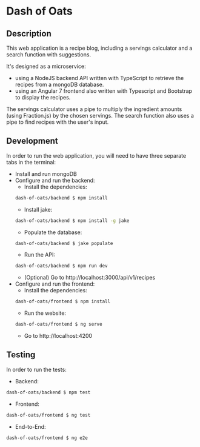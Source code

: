 # Dash of Oats
## Description
This web application is a recipe blog, including a servings calculator and a search function with suggestions.

It's designed as a microservice:
- using a NodeJS backend API written with TypeScript to retrieve the recipes from a mongoDB database. 
- using an Angular 7 frontend also written with Typescript and Bootstrap to display the recipes.

The servings calculator uses a pipe to multiply the ingredient amounts (using Fraction.js) by the chosen servings.
The search function also uses a pipe to find recipes with the user's input.

## Development

In order to run the web application, you will need to have three separate tabs in the terminal:

- Install and run mongoDB
- Configure and run the backend:
    - Install the dependencies:
    ```bash
    dash-of-oats/backend $ npm install
    ```
    - Install jake:
    ```bash
    dash-of-oats/backend $ npm install -g jake
    ```
    - Populate the database:
    ```bash
    dash-of-oats/backend $ jake populate
    ```
    - Run the API:
    ```bash
    dash-of-oats/backend $ npm run dev
    ```
    - (Optional) Go to http://localhost:3000/api/v1/recipes
- Configure and run the frontend:
    - Install the dependencies:
    ```bash
    dash-of-oats/frontend $ npm install
    ```
    - Run the website:
    ```bash
    dash-of-oats/frontend $ ng serve
    ```
    - Go to http://localhost:4200

## Testing

In order to run the tests:

- Backend:
```bash
dash-of-oats/backend $ npm test
```
- Frontend:
```bash
dash-of-oats/frontend $ ng test
```

- End-to-End:
```bash
dash-of-oats/frontend $ ng e2e
```
